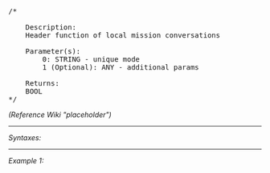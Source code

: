 <pre>/*

	Description:
	Header function of local mission conversations

	Parameter(s):
		0: STRING - unique mode
		1 (Optional): ANY - additional params

	Returns:
	BOOL
*/</pre>

*(Reference Wiki "placeholder")*


---
*Syntaxes:*

<!-- [] call `BIS_fnc_missionConversations` -->

---
*Example 1:*

<!-- 
```sqf
[] call BIS_fnc_missionConversations;
``` -->